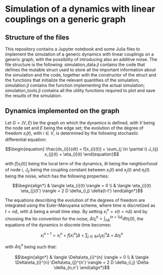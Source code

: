 # Simulation of a dynamics with linear couplings on a generic graph

## Structure of the files

This repository contains a Jupyter notebook and some Julia files to implement the simulation of a generic dynamics with linear couplings on a generic graph, with the possibility of introducing also an additive noise. 
The file structure is the following: simulation_data.jl contains the code that defines the mutable struct used to store all the important information about the simulation and the code, together with the constructor of the struct and the functions that initialize the relevant quantities of the simulation; simulation.jl contains the function implementing the actual simulation; simulation_tools.jl contains all the utility functions required to plot and save the results of the simulation.


## Dynamics implemented on the graph

Let $G=(V,E)$ be the graph on which the dynamics is defined, with $V$ being the node set and $E$ being the edge set; the evolution of the degree of freedom $x_{i}(t)$, with $i \in V$, is determined by the following stochastic differential equation:
```math
\begin{equation}
    \frac{dx_{i}}{dt} = f[x_{i}(t)] + \sum_{j \in \partial i} J_{ij} x_{j}(t) + \eta_{i}(t)
\end{equation}
```
with $f[x_{i}(t)]$ being the local term of the dynamics, $\partial i$ being the neighborhood of node $i$, $J_{ij}$ being the coupling constant between $x_{i}(t)$ and $x_{j}(t)$ and $\eta_{i}(t)$ being the noise, which has the following properties:
```math
\begin{align*}
    & \langle \eta_{i}(t) \rangle = 0 \\
    & \langle \eta_{i}(t) \eta_{j}(t') \rangle = 2 D \delta_{i,j} \delta(t-t')
\end{align*}
```
The equations describing the evolution of the degrees of freedom are integrated using the Euler-Maruyama scheme, where time is discretized as $t=n\Delta$, with $\Delta$ being a small time step. By setting $x_{i}^{n} = x(t=n\Delta)$ and by choosing the Ito convention for the noise, $\Delta\eta_{i}^{n} = \int_{n\Delta}^{(n+1)\Delta} dt \eta_{i}(t)$, the equations of the dynamics in discrete time becomes:
```math
\begin{equation}
    x_{i}^{n+1} = x_{i}^{n} + f[x_{i}^{n}] \Delta + \sum_{j \in \partial i} J_{ij} x_{j}^{n} \Delta + \Delta \eta_{i}^{n}
\end{equation}
```
with $\Delta\eta_{i}^{n}$ being such that:
```math
\begin{align*}
    & \langle \Delta\eta_{i}^{n} \rangle = 0 \\
    & \langle \Delta\eta_{i}^{n} \Delta\eta_{j}^{n'} \rangle = 2 D \delta_{i,j} \Delta \delta_{n,n'}
\end{align*}
```
